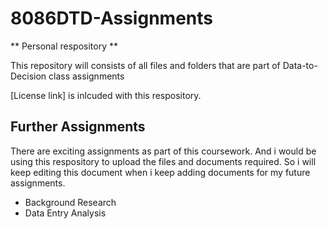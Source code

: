 # 8086DTD-Assignments

** Personal respository **

This repository will consists of all files and folders that are part of Data-to-Decision class assignments

[License link] is inlcuded with this respository.


## Further Assignments

There are exciting assignments as part of this coursework. And i would be using this respository to upload the files and documents required.  So i will keep editing this document when i keep adding documents for my future assignments.  

* Background Research
* Data Entry Analysis
